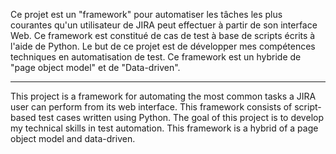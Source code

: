 Ce projet est un "framework" pour automatiser les tâches les plus courantes qu'un utilisateur de JIRA peut effectuer à partir de son interface Web. Ce framework est constitué de cas de test à base de scripts écrits à l'aide de Python. Le but de ce projet est de développer mes compétences techniques en automatisation de test. Ce framework est un hybride de "page object model" et de "Data-driven".  
*********
This project is a framework for automating the most common tasks a JIRA user can perform from its web interface. This framework consists of script-based test cases written using Python. The goal of this project is to develop my technical skills in test automation. This framework is a hybrid of a page object model and data-driven.
